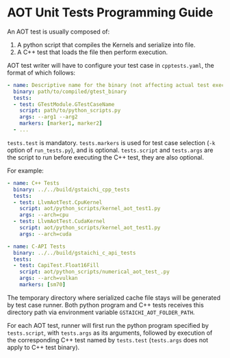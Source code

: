 # AOT Unit Tests Programming Guide

An AOT test is usually composed of:
1. A python script that compiles the Kernels and serialize into file.
2. A C++ test that loads the file then perform execution.

AOT test writer will have to configure your test case in `cpptests.yaml`,
the format of which follows:

```yaml
- name: Descriptive name for the binary (not affecting actual test execution)
  binary: path/to/compiled/gtest_binary
  tests:
  - test: GTestModule.GTestCaseName
    script: path/to/python_scripts.py
    args: --arg1 --arg2
    markers: [marker1, marker2]
  - ...
```

`tests.test` is mandatory.
`tests.markers` is used for test case selection (`-k` option of `run_tests.py`), and is optional.
`tests.script` and `tests.args` are the script to run before executing the C++ test, they are also optional.

For example:

```yaml
- name: C++ Tests
  binary: ../../build/gstaichi_cpp_tests
  tests:
  - test: LlvmAotTest.CpuKernel
    script: aot/python_scripts/kernel_aot_test1.py
    args: --arch=cpu
  - test: LlvmAotTest.CudaKernel
    script: aot/python_scripts/kernel_aot_test1.py
    args: --arch=cuda

- name: C-API Tests
  binary: ../../build/gstaichi_c_api_tests
  tests:
  - test: CapiTest.Float16Fill
    script: aot/python_scripts/numerical_aot_test_.py
    args: --arch=vulkan
    markers: [sm70]
```

The temporary directory where serialized cache file stays will be generated by test case runner. Both python program and C++ tests receives this directory path via environment variable `GSTAICHI_AOT_FOLDER_PATH`.

For each AOT test, runner will first run the python program specified by `tests.script`, with `tests.args` as its arguments, followed by execution of the corresponding C++ test named by `tests.test` (`tests.args` does not apply to C++ test binary).
